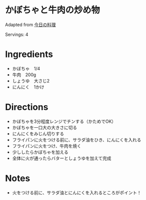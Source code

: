 
# かぼちゃと牛肉の炒め物

Adapted from [今日の料理](https://www.kyounoryouri.jp/search/recipe?keyword=%E3%81%8B%E3%81%BC%E3%81%A1%E3%82%83%E3%81%A8%E7%89%9B%E8%82%89)

Servings: 4

# Ingredients
- かぼちゃ　1/4
- 牛肉　200g
- しょうゆ　大さじ2
- にんにく　1かけ

# Directions
- かぼちゃを3分程度レンジでチンする（かためでOK）
- かぼちゃを一口大の大きさに切る
- にんにくをみじん切りする
- フライパンに火をつける前に、サラダ油をひき、にんにくを入れる
- フライパンに火をつけ、牛肉を焼く
- 少ししたらかぼちゃを加える
- 全体に火が通ったらバターとしょうゆを加えて完成

# Notes
- 火をつける前に、サラダ油とにんにくを入れるところがポイント！
